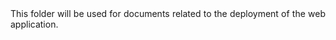 <div align="justify">
This folder will be used for documents related to the deployment of the web application.
</div>